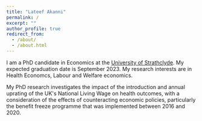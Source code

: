 ```yaml
---
title: "Lateef Akanni"
permalink: /
excerpt: ""
author_profile: true
redirect_from:
  - /about/
  - /about.html
---
```



I am a PhD candidate in Economics at the [University of Strathclyde](https://www.strath.ac.uk/business/economics/).
My expected graduation date is September 2023. My research interests are in Health Economcs, Labour and Welfare economics.

My PhD research investigates the impact of the introduction and annual uprating of the UK's National Living Wage on health outcomes, with a consideration of the effects of counteracting economic policies, particularly the benefit freeze programme that was implemented between 2016 and 2020.

